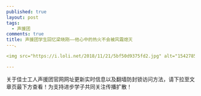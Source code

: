 ```yaml
---
published: true
layout: post
tags:
  - 声援团
comments: true
title: 声援团学生回忆梁晓刚——他心中的热火不会被风霜熄灭
---、

<img src="https://i.loli.net/2018/11/21/5bf50d9375fd2.jpg" alt="1542785065873.jpg" title="1542785065873.jpg" />

---
```

关于佳士工人声援团官网网址更新实时信息以及翻墙防封锁访问方法，请下拉至文章页最下方查看！为支持进步学子共同关注传播扩散！

